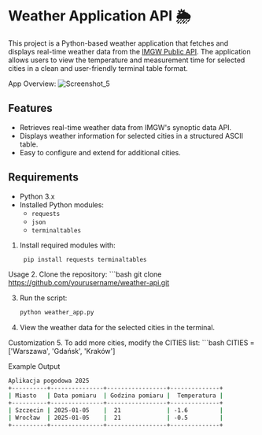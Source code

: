 # Weather Application API 🌦️

This project is a Python-based weather application that fetches and displays real-time weather data from the [IMGW Public API](https://danepubliczne.imgw.pl/api/data/synop/). The application allows users to view the temperature and measurement time for selected cities in a clean and user-friendly terminal table format.

App Overview:
![Screenshot_5](https://github.com/user-attachments/assets/fb65e12b-9489-40a0-9a60-3b0e02f9f268)

## Features
- Retrieves real-time weather data from IMGW's synoptic data API.
- Displays weather information for selected cities in a structured ASCII table.
- Easy to configure and extend for additional cities.

## Requirements
- Python 3.x
- Installed Python modules:
  - `requests`
  - `json`
  - `terminaltables`

1. Install required modules with:
   ```bash
    pip install requests terminaltables   

Usage
2. Clone the repository:
    ```bash
    git clone https://github.com/yourusername/weather-api.git

3. Run the script:
    ```bash
    python weather_app.py

4. View the weather data for the selected cities in the terminal.

Customization
5. To add more cities, modify the CITIES list:
    ```bash
    CITIES = ['Warszawa', 'Gdańsk', 'Kraków']

Example Output
```bash
Aplikacja pogodowa 2025
+----------+---------------+-----------------+--------------+
| Miasto   | Data pomiaru  | Godzina pomiaru |  Temperatura |
+----------+---------------+-----------------+--------------+
| Szczecin | 2025-01-05    |  21             | -1.6         |
| Wrocław  | 2025-01-05    |  21             | -0.5         |
+----------+---------------+-----------------+--------------+
